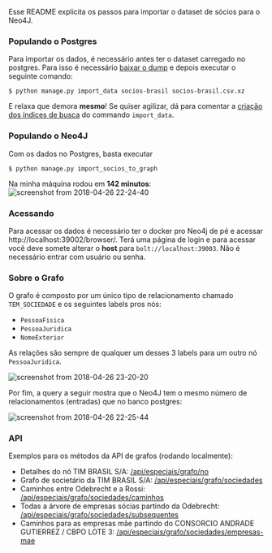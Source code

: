 Esse README explicita os passos para importar o dataset de sócios para o Neo4J.

### Populando o Postgres
Para importar os dados, é necessário antes ter o dataset carregado no postgres. Para isso é necessário [baixar o dump](https://brasil.io/dataset/socios-brasil) e depois executar o seguinte comando:

```
$ python manage.py import_data socios-brasil socios-brasil.csv.xz
```

E relaxa que demora **mesmo**! Se quiser agilizar, dá para comentar a [criação dos índices de busca](https://github.com/turicas/brasil.io/blob/develop/core/management/commands/import_data.py#L114) do commando `import_data`.

### Populando o Neo4J
Com os dados no Postgres, basta executar

```
$ python manage.py import_socios_to_graph
```

Na minha máquina rodou em **142 minutos**:
![screenshot from 2018-04-26 22-24-40](https://user-images.githubusercontent.com/238223/39340934-426abae0-49a7-11e8-893c-bb1355626526.png)

### Acessando
Para acessar os dados é necessário ter o docker pro Neo4j de pé e acessar http://localhost:39002/browser/. Terá uma página de login e para acessar você deve somete alterar o **host** para `bolt://localhost:39003`. Não é necessário entrar com usuário ou senha.


### Sobre o Grafo

O grafo é composto por um único tipo de relacionamento chamado `TEM_SOCIEDADE` e os seguintes labels pros nós:
- `PessoaFisica`
- `PessoaJuridica`
- `NomeExterior`

As relações são sempre de qualquer um desses 3 labels para um outro nó `PessoaJuridica`.

![screenshot from 2018-04-26 23-20-20](https://user-images.githubusercontent.com/238223/39341207-6f0d8ca2-49a8-11e8-9a3d-3949010f1dc8.png)

Por fim, a query a seguir mostra que o Neo4J tem o mesmo número de relacionamentos (entradas) que no banco postgres:

![screenshot from 2018-04-26 22-25-44](https://user-images.githubusercontent.com/238223/39341218-76e848fe-49a8-11e8-8242-00db6f8ebc63.png)


### API

Exemplos para os métodos da API de grafos (rodando localmente):

- Detalhes do nó TIM BRASIL S/A: [/api/especiais/grafo/no](http://localhost:8000/api/especiais/grafo/no?tipo=1&identificador=04214266000198)
- Grafo de societário da TIM BRASIL S/A: [/api/especiais/grafo/sociedades](http://localhost:8000/api/especiais/grafo/sociedades?tipo=1&identificador=04214266000198)
- Caminhos entre Odebrecht e a Rossi: [/api/especiais/grafo/sociedades/caminhos](http://localhost:8000/api/especiais/grafo/sociedades/caminhos?tipo1=1&identificador1=15102288000182&tipo2=1&identificador2=61065751000180)
- Todas a árvore de empresas sócias partindo da Odebrecht: [/api/especiais/grafo/sociedades/subsequentes](http://localhost:8000/api/especiais/grafo/sociedades/subsequentes?identificador=15102288000182)
- Caminhos para as empresas mãe partindo do CONSORCIO ANDRADE GUTIERREZ / CBPO LOTE 3: [/api/especiais/grafo/sociedades/empresas-mae](http://localhost:8000/api/especiais/grafo/sociedades/empresas-mae?identificador=02447044000190)

